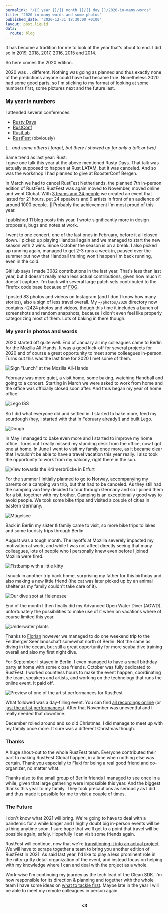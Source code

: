 ```yaml
---
permalink: "/{{ year }}/{{ month }}/{{ day }}/2020-in-many-words"
title: "2020 in many words and some photos"
published_date: "2020-12-31 18:30:00 +0100"
layout: post.liquid
data:
  route: blog
---
```

It has become a tradition for me to look at the year that's about to end.
I did so in
[2019](/2019/12/30/2018-in-many-words/),
[2018](/2018/12/27/2018-in-many-words/),
[2017](/2017/12/31/2017-in-many-words/),
[2016](/2016/12/31/2016-in-many-words/),
[2015](/2015/12/31/2015-in-many-words/)
and [2014](/2014/12/29/2014-in-many-words/).

So here comes the 2020 edition.

2020 was ... different.
Nothing was going as planned and thus exactly none of the predictions anyone could have had became true.
Nonetheless 2020 had some good parts, so I'm sticking to my format of looking at some numbers first, some pictures next and the future last.

### My year in numbers

I attended several conferences:

* [Rusty Days]
* [RustConf]
* [RustLab]
* [RustFest] (obviously)

[Rusty Days]: https://rusty-days.org/
[RustConf]: https://rustconf.com/
[RustLab]: https://www.rustlab.it/
[RustFest]: https://rustfest.global/

_(... and some others I forgot, but there I showed up for only a talk or two)_

Same trend as last year: Rust.  
I gave one talk this year at the above mentioned Rusty Days.
That talk was actually supposed to happen at Rust LATAM, but it was canceled.
And so was the workshop I had planned to give at BoosterConf Bergen.

In March we had to cancel RustFest Netherlands, the planned 7th in-person edition of RustFest.
RustFest was again moved to November, moved online and went Global.
With [3 teams and 24 people][team] we created an event that lasted for 21 hours, put 24 speakers and 9 artists in front of an audience of around 1000 people. 💪
Probably the achievement I'm most proud of this year.

[team]: https://rustfest.global/information/#team

I published 11 blog posts this year.
I wrote significantly more in design proposals, bugs and notes at work.

I went to one concert, one of the last ones in February, before it all closed down.
I picked up playing Handball again and we managed to start the new season with 2 wins. Since October the season is on a break.
I also picked up running again, managed to get 2-3 runs a week in, paused over the summer but now that Handball training won't happen I'm back running, even in the cold.

GitHub says I made 3082 contributions in the last year.
That's less than last year, but it doesn't really mean less actual contributions, given how much it doesn't capture.
I'm back with several large patch sets contributed to the Firefox code base because of [FOG](/2020/10/06/fog-progress-report/).

I posted 83 photos and videos on Instagram (and I don't know how many stories), also a sign of less travel overall.
My `~/photos/2020` directory now contains ~2424 photos and videos, though this time it includes a bunch of screenshots and random snapshots,
because I didn't even feel like properly categorizing most of them.
Lots of baking in there though.

### My year in photos and words

2020 started off quite well.
End of January all my colleagues came to Berlin for the Mozilla All-Hands.
It was a good kick-off for several projects for 2020 and of course a great opportunity to meet some colleagues in-person.
Turns out this was the last time for 2020 I met some of them.

![Sign "Lunch" at the Mozilla All-Hands](https://tmp.fnordig.de/blog/2020/mozilla-allhands.jpg)

February was more quiet, a visit home, some baking, watching Handball and going to a concert.
Starting in March we were asked to work from home and the office was officially closed soon after.
And thus began my year of home office.

![Lego ISS](https://tmp.fnordig.de/blog/2020/lego-iss.jpg)

So I did what everyone did and settled in. I started to bake more, feed my sourdough (hey, I started with that in February already!) and built Lego.

![Dough](https://tmp.fnordig.de/blog/2020/bread-dough.jpg)

In May I managed to bake even more and I started to improve my home office. Turns out I really missed my standing desk from the office, now I got one at home.
In June I went to visit my family once more, as it became clear that I wouldn't be able to have a travel vacation this year really.
I also took the opportunity to work from my balcony, right there in the sun.

![View towards the Krämerbrücke in Erfurt](https://tmp.fnordig.de/blog/2020/erfurt.jpg)

For the summer I initially planned to go to Norway, accompanying my parents on a camping van trip, but that had to be canceled.
As they still had the camping van they decided to tour through Germany and so I joined them for a bit, together with my brother.
Camping is an exceptionally good way to avoid people.
We took some bike trips and visited a couple of cities in eastern Germany.

![Mügelsee](https://tmp.fnordig.de/blog/2020/muegelsee.jpg)

Back in Berlin my sister & family came to visit, so more bike trips to lakes and some touristy trips through Berlin.

August was a tough month.
The layoffs at Mozilla severely impacted my motivation at work, and while I was not affect directly seeing that many colleagues,
lots of people who I personally knew even before I joined Mozilla were fired.

![Fistbump with a little kitty](https://tmp.fnordig.de/blog/2020/cat-fistbump.jpg)

I snuck in another trip back home, surprising my father for this birthday and also making a new little friend
(the cat was later picked up by an animal shelter as my family couldn't take care of it).

![Our dive spot at Helenesee](https://tmp.fnordig.de/blog/2020/aowd-divespot.jpg)

End of the month I then finally did my Advanced Open Water Diver (AOWD),
unfortunately the possibilities to make use of it when on vacations where of course limited this year.

![Underwater plants](https://tmp.fnordig.de/blog/2020/underwater-plants.jpg)

Thanks to [Florian] however we managed to do one weekend trip to the Feldberger Seenlandschaft somewhat north of Berlin.
Not the same as diving in the ocean, but still a great opportunity for more scuba dive training overall and also my first night dive.

[Florian]: https://twitter.com/argorak

For September I stayed in Berlin. I even managed to have a small birthday party at home with some close friends.
October was fully dedicated to RustFest.
I worked countless hours to make the event happen, coordinating the team, speakers and artists, and working on the technology that runs the online event. It paid off.

![Preview of one of the artist performances for RustFest](https://tmp.fnordig.de/blog/2020/linalab-preview.jpg)

What followed was a day-filling event. You can find [all recordings online][rustfest playlist] (or [just the artist performances][artist playlist]).
After that November was uneventful and I really needed that downtime.

[rustfest playlist]: https://www.youtube.com/watch?v=GtcZ0ZOcO5w&list=PL85XCvVPmGQiudPknCxiSpybc5RTfkXe6
[artist playlist]: https://www.youtube.com/watch?v=Ho-Eq3QahAY&list=PL85XCvVPmGQji1WRVzvDmPzCEZ3z3NSTS

December rolled around and so did Christmas.
I did manage to meet up with my family once more. It sure was a different Christmas though.

### Thanks

A huge shout-out to the whole RustFest team.
Everyone contributed their part to making RustFest Global happen, in a time when nothing else was certain.
Thank you especially to [Flaki] for being a real good friend and co-organizer, no matter what.

[Flaki]: https://twitter.com/slsoftworks/

Thanks also to the small group of Berlin friends I managed to see once in a while, given that large gathering were impossible this year.
And the biggest thanks this year to my family.
They took precautions as seriously as I did and thus made it possible for me to visit a couple of times.

### The Future

I don't know what 2021 will bring.
We're going to have to deal with a pandemic for a while longer and I highly doubt big in-person events will be a thing anytime soon.
I sure hope that we'll get to a point that travel will be possible again, safely.
Hopefully I can visit some friends again.

RustFest will continue, now that we're [transitioning it into an actual project](https://blog.rustfest.eu/rustfest-project-announcement).
We will have to scrape together a team to bring you another edition of RustFest in 2021.
As said last year, I'd like to play a less prominent role in the nitty-gritty detail organization of the event,
and instead focus on helping with my knowledge where I can and deal with the project as a whole.

Work-wise I'm continuing my journey as the tech lead of the Glean SDK.
I'm now responsible for its direction & planning and together with the whole team I have some ideas on [what to tackle first](/2020/12/18/glean-in-2021/).
Maybe late in the year I will be able to meet my remote colleagues in person again.

<br>
<div style="text-align:center">
<strong>&lt;3</strong>
</div>
